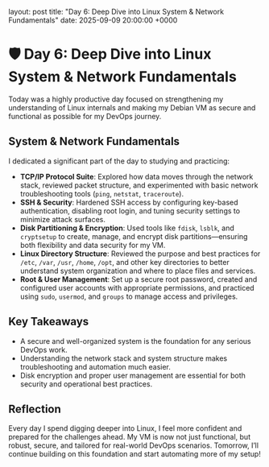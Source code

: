layout: post
title: "Day 6: Deep Dive into Linux System & Network Fundamentals"
date: 2025-09-09 20:00:00 +0000

# 🛡️ Day 6: Deep Dive into Linux System & Network Fundamentals

Today was a highly productive day focused on strengthening my understanding of Linux internals and making my Debian VM as secure and functional as possible for my DevOps journey.

## System & Network Fundamentals

I dedicated a significant part of the day to studying and practicing:
- **TCP/IP Protocol Suite**: Explored how data moves through the network stack, reviewed packet structure, and experimented with basic network troubleshooting tools (`ping`, `netstat`, `traceroute`).
- **SSH & Security**: Hardened SSH access by configuring key-based authentication, disabling root login, and tuning security settings to minimize attack surfaces.
- **Disk Partitioning & Encryption**: Used tools like `fdisk`, `lsblk`, and `cryptsetup` to create, manage, and encrypt disk partitions—ensuring both flexibility and data security for my VM.
- **Linux Directory Structure**: Reviewed the purpose and best practices for `/etc`, `/var`, `/usr`, `/home`, `/opt`, and other key directories to better understand system organization and where to place files and services.
- **Root & User Management**: Set up a secure root password, created and configured user accounts with appropriate permissions, and practiced using `sudo`, `usermod`, and `groups` to manage access and privileges.

## Key Takeaways
- A secure and well-organized system is the foundation for any serious DevOps work.
- Understanding the network stack and system structure makes troubleshooting and automation much easier.
- Disk encryption and proper user management are essential for both security and operational best practices.

## Reflection

Every day I spend digging deeper into Linux, I feel more confident and prepared for the challenges ahead. My VM is now not just functional, but robust, secure, and tailored for real-world DevOps scenarios. Tomorrow, I’ll continue building on this foundation and start automating more of my setup!